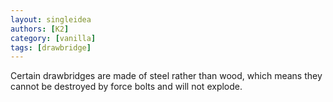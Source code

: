 ```yaml
---
layout: singleidea
authors: [K2]
category: [vanilla]
tags: [drawbridge]
---
```

Certain drawbridges are made of steel rather than wood, which means they cannot
be destroyed by force bolts and will not explode.

